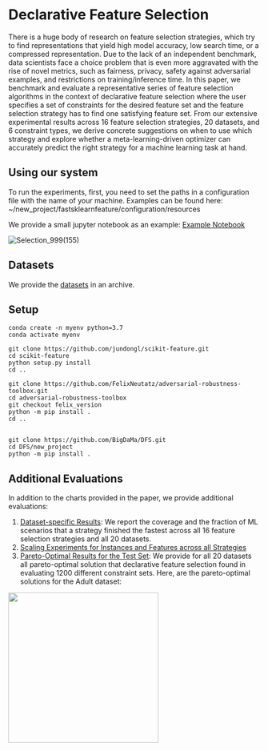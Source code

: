 # Declarative Feature Selection
There is a huge body of research on feature selection strategies, which try to find representations that yield high model accuracy, low search time, or a compressed representation. Due to the lack of an independent benchmark, data scientists face a choice problem that is even more aggravated  with the rise of novel metrics, such as fairness, privacy, safety against adversarial examples, and restrictions on training/inference time.
In this paper, we benchmark and evaluate a representative series of feature selection algorithms in the context of declarative feature selection where the user specifies a set of constraints for the desired feature set and the feature selection strategy has to find one satisfying feature set.
From our extensive experimental results across 16 feature selection strategies, 20 datasets, and 6 constraint types, we derive concrete suggestions on when to use which strategy and explore whether a meta-learning-driven optimizer can accurately predict the right strategy for a machine learning task at hand.

## Using our system
To run the experiments, first, you need to set the paths in a configuration file with the name of your machine. Examples can be found here: ~/new_project/fastsklearnfeature/configuration/resources

We provide a small jupyter notebook as an example: [Example Notebook](https://nbviewer.jupyter.org/github/BigDaMa/DFS/blob/master/new_project/fastsklearnfeature/interactiveAutoML/new_bench/multiobjective/metalearning/openml_data/notebook/Tutorial.ipynb)

![Selection_999(155)](https://user-images.githubusercontent.com/5217389/82896838-e965fb00-9f56-11ea-817d-b7f8fd5f1216.png)


## Datasets
We provide the [datasets](https://drive.google.com/file/d/1Pg_n8lUGxkBmyiKIuc3LPPQm-wpWBq5u/view?usp=sharing) in an archive.

## Setup 
```
conda create -n myenv python=3.7
conda activate myenv

git clone https://github.com/jundongl/scikit-feature.git
cd scikit-feature
python setup.py install
cd ..

git clone https://github.com/FelixNeutatz/adversarial-robustness-toolbox.git
cd adversarial-robustness-toolbox
git checkout felix_version
python -m pip install .
cd ..


git clone https://github.com/BigDaMa/DFS.git
cd DFS/new_project
python -m pip install .
```

## Additional Evaluations
In addition to the charts provided in the paper, we provide additional evaluations:

1) [Dataset-specific Results](../master/additional_charts/Dataset-specific%20DFS%20Results.pdf): We report the coverage and the fraction of ML scenarios that a strategy finished the fastest across all 16 feature selection strategies and all 20 datasets.
2) [Scaling Experiments for Instances and Features across all Strategies](../master/additional_charts/scaling_experiments)
3) [Pareto-Optimal Results for the Test Set](../master/additional_charts/radar_charts_test_scores): We provide for all 20 datasets all pareto-optimal solution that declarative feature selection found in evaluating 1200 different constraint sets.
Here, are the pareto-optimal solutions for the Adult dataset:
<img src="https://user-images.githubusercontent.com/5217389/82898629-f0423d00-9f59-11ea-9205-bb45367ac487.png" align="left" width="300" >






